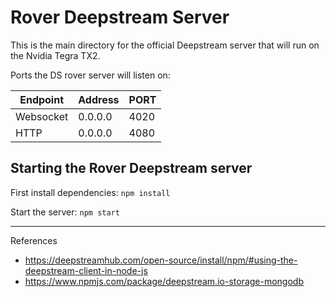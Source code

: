 # Rover Deepstream Server

This is the main directory for the official Deepstream server that will run on the Nvidia Tegra TX2.

Ports the DS rover server will listen on:

| Endpoint  | Address | PORT |
| --------- | ------- | ---- |
| Websocket | 0.0.0.0 | 4020 |
| HTTP      | 0.0.0.0 | 4080 |


## Starting the Rover Deepstream server

First install dependencies: `npm install`

Start the server: `npm start`

---- 

References

- https://deepstreamhub.com/open-source/install/npm/#using-the-deepstream-client-in-node-js
- https://www.npmjs.com/package/deepstream.io-storage-mongodb